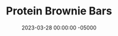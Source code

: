 ---
layout: post
title:  "Protein Brownie Bars"
date:   2023-03-28 00:00:00 -05000
categories: 
- Recipes
- Protein Powder
permalink: /recipes/chickpea-brownies
image: /assets/Food/Protein Powder/Chickpea Brownie/chickpea-brownie.jpg
ing: chickpeabrownie-ing
facts: chickpeabrownie-facts
section1: Beans
start2: Banana, overripe
section2: Wet Ingredients
start3: Powdered peanut butter
section3: Dry Ingredients
start4: 
section4: 
start5: 
section5: 
Prep: 10
Rest: 
Cook: 50
Source1: 
Source2: 
whisk: https://s.samsungfood.com/fsLlz
tags: 
- whey
- casein
- protein powder
- brownie
- blondie
- cake
- plain nonfat greek yogurt
- yogurt
- cottage cheese
- peanut butter
- natural peanut butter
- oat flour
- oats
- gluten free
- banana
- mashed banana
- blended
- food processor
- chocolate chip
- cocoa
- frosting
- chickpea
- garbanzo bean
- bean
- protein bar
- almond extract
- fiber
Description: Chickpea brownies, my original protein based dessert, that I think I have refined to near perfection. These bars are a great protein and fiber packed snack to take on the go. They're much less sweet than traditional brownies, as they're more of a baked protein bar, but I personally prefer the almond and banana taste that these provide. Don't count out the beans until you try them!  For more protein packed chickpea desserts, make this high protein cookie dough - <a href="chickpea-chows">Chickpea Chows</a>
Instructions: 
- Drain and rinse your beans, and blend all ingredients in a food processor until fully combined and smooth<br><br>
- <center><img src="/assets/Food/Protein Powder/Chickpea Brownie/chickpea-brownie-batter.jpg" alt="" class="instruction-image"></center><br><br>

- The following are some ingredients swaps that I've done, all to great success:<br>- Any kind of beans will work.  Normally I use chickpeas, but I've also made them with black, kidney, cannellini, and pinto beans with no difference<br>- My canned beans are salted, but unsalted will work.  Just add another 1/8 tsp salt to the batter<br>- I've gone with a 50/50 blend (30 g each) of whey and casein, but either all casein or all whey (60 g) will work as well<br>- If you have flavored protein powder, either reduce or omit the honey.  Adjust the batter to your tastes<br>- Any liquid sweetener will work in place of honey, like maple syrup, sugar free syrup, or <a href="/misc/homemade-fruit-syrup">Homemade Fruit Syrup</a><br>- You can also use liquid stevia or monk fruit.  Replace the honey with about 2 tsp (10 g) of liquid monk fruit or stevia.  Again, taste the batter and just the sweetness to your personal preferences<br>- Unsweetened applesauce or <a href="/recipes/apple-spread">No Sugar Added Apple Spread</a> will work in place of ripe bananas<br>- Feel free to use any natural nut or seed butter in place of peanut butter.  Good options are almond butter, cashew butter, tahini, or sunflower butter<br>- I've used both immitation vanilla and almond extract, but if you use real extracts, you may want to cut the amounts in half<br><br>

- Line a 9x13” baking pan with parchment paper and lightly spray it. Pour batter in, and even out. Bake for 50 minutes at 350F, covered, until a toothpick comes out almost clean<br><br>
- <center><img src="/assets/Food/Protein Powder/Chickpea Brownie/chickpea-brownie-toothpick.jpg" alt="" class="instruction-image"></center><br><br>

- Move to the fridge and let cool for around an hour. Cut into slices and store in a ziploc bag or airtight container in either the fridge or the freezer<br><br>
- <center><img src="/assets/Food/Protein Powder/Chickpea Brownie/chickpea-brownie-sliced.jpg" alt="" class="instruction-image"></center><br><br>

- Optionally, you can also make a frosting with the following ingredients and spread on top of the brownies, or use it to make a layer cake:<br>- Non fat cottage cheese (1 cup, 226 g)<br>- Unsweetened applesauce (1/4 cup, 60 g)<br>- Powdered peanut butter (10 tbsp, 60 g)<br>- Almond extract (1 tsp, 5 g)<br><br>You can also use my recipe for <a href="banana-bread-hummus">Banana Bread Hummus Spread</a> as a frosting too!<br><br>

- For a cake, bake the batter in 2 8" pans for about 40 minutes, covered. Spread the frosting on the middle layer, the top, and down the sides. Dust the top with cocoa powder<br><br>
- <center><img src="/assets/Food/Protein Powder/Chickpea Brownie/chickpea-cake.jpg" alt="" class="instruction-image"></center>
---